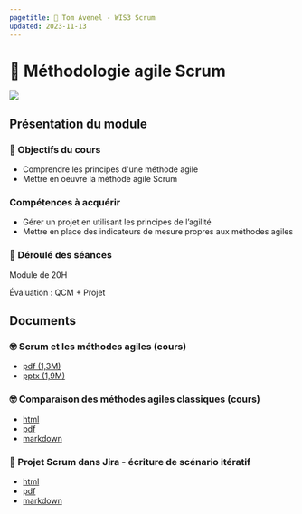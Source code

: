 ```yaml
---
pagetitle: 🤼 Tom Avenel - WIS3 Scrum
updated: 2023-11-13
---
```


# 🤼 Méthodologie agile Scrum

![](/resources/images/cover/scrum.jpg)

## Présentation du module

### 🎯 Objectifs du cours

- Comprendre les principes d'une méthode agile
- Mettre en oeuvre la méthode agile Scrum

### Compétences à acquérir

- Gérer un projet en utilisant les principes de l’agilité
- Mettre en place des indicateurs de mesure propres aux méthodes agiles

### 📅 Déroulé des séances

Module de 20H

Évaluation : QCM + Projet

## Documents

### 🤓 Scrum et les méthodes agiles (cours)

- [pdf (1,3M)](/cours/gestion-projet/agile/scrum.pdf)
- [pptx (1,9M)](/cours/gestion-projet/agile/scrum.pptx)

### 🤓 Comparaison des méthodes agiles classiques (cours)

- [html](/cours/gestion-projet/agile/comparaisons-agile.html)
- [pdf](/cours/gestion-projet/agile/comparaisons-agile.pdf)
- [markdown](/cours/gestion-projet/agile/comparaisons-agile.md)

### 📌 Projet Scrum dans Jira - écriture de scénario itératif

- [html](/cours/gestion-projet/agile/projet_jira.html)
- [pdf](/cours/gestion-projet/agile/projet_jira.pdf)
- [markdown](/cours/gestion-projet/agile/projet_jira.md)

